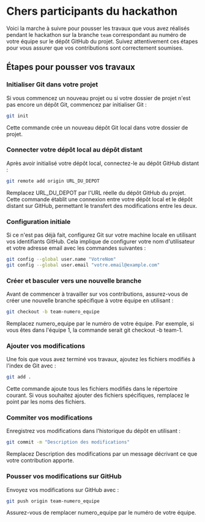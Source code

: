# Chers participants du hackathon

Voici la marche à suivre pour pousser les travaux que vous avez réalisés pendant le hackathon sur la branche `team` correspondant au numéro de votre équipe sur le dépôt GitHub du projet. Suivez attentivement ces étapes pour vous assurer que vos contributions sont correctement soumises.

## Étapes pour pousser vos travaux


### Initialiser Git dans votre projet

Si vous commencez un nouveau projet ou si votre dossier de projet n'est pas encore un dépôt Git, commencez par initialiser Git :

```bash
git init
```

Cette commande crée un nouveau dépôt Git local dans votre dossier de projet.

### Connecter votre dépôt local au dépôt distant

Après avoir initialisé votre dépôt local, connectez-le au dépôt GitHub distant :

```bash
git remote add origin URL_DU_DEPOT
```
Remplacez URL_DU_DEPOT par l'URL réelle du dépôt GitHub du projet. Cette commande établit une connexion entre votre dépôt local et le dépôt distant sur GitHub, permettant le transfert des modifications entre les deux.

### Configuration initiale

Si ce n'est pas déjà fait, configurez Git sur votre machine locale en utilisant vos identifiants GitHub. Cela implique de configurer votre nom d'utilisateur et votre adresse email avec les commandes suivantes :

```bash
git config --global user.name "VotreNom"
git config --global user.email "votre.email@example.com"
```

### Créer et basculer vers une nouvelle branche

Avant de commencer à travailler sur vos contributions, assurez-vous de créer une nouvelle branche spécifique à votre équipe en utilisant :

```bash
git checkout -b team-numero_equipe
```

Remplacez numero_equipe par le numéro de votre équipe. Par exemple, si vous êtes dans l'équipe 1, la commande serait git checkout -b team-1.

### Ajouter vos modifications

Une fois que vous avez terminé vos travaux, ajoutez les fichiers modifiés à l'index de Git avec :

```bash
git add .
```

Cette commande ajoute tous les fichiers modifiés dans le répertoire courant. Si vous souhaitez ajouter des fichiers spécifiques, remplacez le point par les noms des fichiers.

### Commiter vos modifications

Enregistrez vos modifications dans l'historique du dépôt en utilisant :

```bash
git commit -m "Description des modifications"
```

Remplacez Description des modifications par un message décrivant ce que votre contribution apporte.

### Pousser vos modifications sur GitHub

Envoyez vos modifications sur GitHub avec :

```bash
git push origin team-numero_equipe
```

Assurez-vous de remplacer numero_equipe par le numéro de votre équipe.
